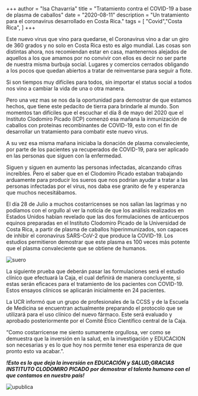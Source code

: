 +++
author = "Isa Chavarria"
title = "Tratamiento contra el COVID-19 a base de plasma de caballos"
date = "2020-08-11"
description = "Un tratamiento para el coronavirus desarrollado en Costa Rica."
tags = [
    "Covid","Costa Rica",
]
+++

Este nuevo virus que vino para quedarse, el Coronavirus vino a dar un giro de 360 grados y no solo en Costa Rica esto es algo mundial. Las cosas son distintas ahora, nos recomiendan estar en casa, mantenernos alejados de aquellos a los que amamos por no convivir con ellos es decir no ser parte de nuestra misma burbuja social. Lugares y comercios cerrados obligando a los pocos que quedan abiertos a tratar de reinventarse para seguir a flote. 

Si son tiempos muy difíciles para todos, sin importar el status social a todos nos vino a cambiar la vida de una o otra manera. 

Pero una vez mas se nos da la oportunidad para demostrar de que estamos hechos, que tiene este pedacito de tierra para brindarle al mundo. Son momentos tan difíciles que el escuchar el día 8 de mayo del 2020 que el Instituto Clodomiro Picado (ICP) comenzó esa mañana la inmunización de caballos con proteínas recombinantes de COVID-19, esto con el fin de desarrollar un tratamiento para combatir este nuevo virus. 

A su vez esa misma mañana iniciaba la donación de plasma convaleciente, por parte de los pacientes ya recuperados de COVID-19, para ser aplicado en las personas que siguen con la enfermedad. 

Siguen y siguen en aumento las personas infectadas, alcanzando cifras increíbles. Pero el saber que en el Clodomiro Picado estaban trabajando arduamente para producir los sueros que nos podrían ayudar a tratar a las personas infectadas por el virus, nos daba ese granito de fe y esperanza que muchos necesitábamos. 

El día 28 de Julio a muchos costarricenses se nos salían las lagrimas y no podíamos con el orgullo al ver la noticia de que los análisis realizados en Estados Unidos habían revelado que las dos formulaciones de anticuerpos equinos preparadas en el Instituto Clodomiro Picado de la Universidad de Costa Rica, a partir de plasma de caballos hiperinmunizados, son capaces de inhibir el coronavirus SARS-CoV-2 que produce la COVID-19. Los estudios permitieron demostrar que este plasma es 100 veces más potente que el plasma convaleciente que se obtiene de humanos. 

 ![suero](/img/suero.jpg)

La siguiente prueba que deberán pasar las formulaciones será el estudio clínico que efectuará la Caja, el cual definirá de manera concluyente, si estas serán eficaces para el tratamiento de los pacientes con COVID-19. Estos ensayos clínicos se aplicarán inicialmente en 24 pacientes. 

La UCR informó que un grupo de profesionales de la CCSS y de la Escuela de Medicina se encuentran actualmente preparando el protocolo que se utilizará para el uso clínico del nuevo fármaco. Este será evaluado y aprobado posteriormente por el Comité Ético Científico central de la Caja.

“Como costarricense me siento sumamente orgullosa, ver como se demuestra que la inversión en la salud, en la investigación y EDUCACION son necesarias y es lo que hoy nos permite tener esa esperanza de que pronto esto va acabar.”.

***!Esto es lo que deja la inversión en EDUCACIÓN y SALUD;GRACIAS INSTITUTO CLODOMIRO PICADO por demostrar el talento humano con el que contamos en nuestro país!***


 ![upublica](/img/upublica.jpg)


